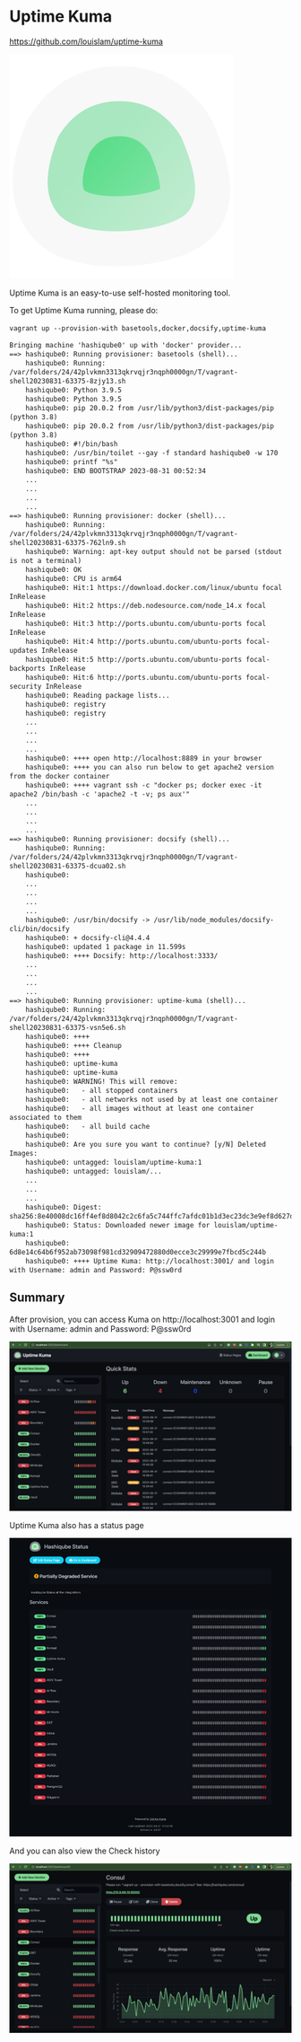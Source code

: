 # Uptime Kuma

https://github.com/louislam/uptime-kuma

![Uptime Kuma](images/uptime-kuma-logo.png?raw=true "Uptime Kuma")

Uptime Kuma is an easy-to-use self-hosted monitoring tool.

To get Uptime Kuma running, please do: 

`vagrant up --provision-with basetools,docker,docsify,uptime-kuma`

```log
Bringing machine 'hashiqube0' up with 'docker' provider...
==> hashiqube0: Running provisioner: basetools (shell)...
    hashiqube0: Running: /var/folders/24/42plvkmn3313qkrvqjr3nqph0000gn/T/vagrant-shell20230831-63375-8zjy13.sh
    hashiqube0: Python 3.9.5
    hashiqube0: Python 3.9.5
    hashiqube0: pip 20.0.2 from /usr/lib/python3/dist-packages/pip (python 3.8)
    hashiqube0: pip 20.0.2 from /usr/lib/python3/dist-packages/pip (python 3.8)
    hashiqube0: #!/bin/bash
    hashiqube0: /usr/bin/toilet --gay -f standard hashiqube0 -w 170
    hashiqube0: printf "%s"
    hashiqube0: END BOOTSTRAP 2023-08-31 00:52:34
    ...
    ...
    ...
    ...
==> hashiqube0: Running provisioner: docker (shell)...
    hashiqube0: Running: /var/folders/24/42plvkmn3313qkrvqjr3nqph0000gn/T/vagrant-shell20230831-63375-762ln9.sh
    hashiqube0: Warning: apt-key output should not be parsed (stdout is not a terminal)
    hashiqube0: OK
    hashiqube0: CPU is arm64
    hashiqube0: Hit:1 https://download.docker.com/linux/ubuntu focal InRelease
    hashiqube0: Hit:2 https://deb.nodesource.com/node_14.x focal InRelease
    hashiqube0: Hit:3 http://ports.ubuntu.com/ubuntu-ports focal InRelease
    hashiqube0: Hit:4 http://ports.ubuntu.com/ubuntu-ports focal-updates InRelease
    hashiqube0: Hit:5 http://ports.ubuntu.com/ubuntu-ports focal-backports InRelease
    hashiqube0: Hit:6 http://ports.ubuntu.com/ubuntu-ports focal-security InRelease
    hashiqube0: Reading package lists...
    hashiqube0: registry
    hashiqube0: registry
    ...
    ...
    ...
    ...
    hashiqube0: ++++ open http://localhost:8889 in your browser
    hashiqube0: ++++ you can also run below to get apache2 version from the docker container
    hashiqube0: ++++ vagrant ssh -c "docker ps; docker exec -it apache2 /bin/bash -c 'apache2 -t -v; ps aux'"
    ...
    ...
    ...
    ...
==> hashiqube0: Running provisioner: docsify (shell)...
    hashiqube0: Running: /var/folders/24/42plvkmn3313qkrvqjr3nqph0000gn/T/vagrant-shell20230831-63375-dcua02.sh
    hashiqube0:
    ...
    ...
    ...
    ...
    hashiqube0: /usr/bin/docsify -> /usr/lib/node_modules/docsify-cli/bin/docsify
    hashiqube0: + docsify-cli@4.4.4
    hashiqube0: updated 1 package in 11.599s
    hashiqube0: ++++ Docsify: http://localhost:3333/
    ...
    ...
    ...
    ...
==> hashiqube0: Running provisioner: uptime-kuma (shell)...
    hashiqube0: Running: /var/folders/24/42plvkmn3313qkrvqjr3nqph0000gn/T/vagrant-shell20230831-63375-vsn5e6.sh
    hashiqube0: ++++
    hashiqube0: ++++ Cleanup
    hashiqube0: ++++
    hashiqube0: uptime-kuma
    hashiqube0: uptime-kuma
    hashiqube0: WARNING! This will remove:
    hashiqube0:   - all stopped containers
    hashiqube0:   - all networks not used by at least one container
    hashiqube0:   - all images without at least one container associated to them
    hashiqube0:   - all build cache
    hashiqube0:
    hashiqube0: Are you sure you want to continue? [y/N] Deleted Images:
    hashiqube0: untagged: louislam/uptime-kuma:1
    hashiqube0: untagged: louislam/...
    ...
    ...
    ...
    hashiqube0: Digest: sha256:8e40008dc16ff4ef8d8042c2c6fa5c744ffc7afdc01b1d3ec23dc3e9ef8d627d
    hashiqube0: Status: Downloaded newer image for louislam/uptime-kuma:1
    hashiqube0: 6d8e14c64b6f952ab73098f981cd32909472880d0ecce3c29999e7fbcd5c244b
    hashiqube0: ++++ Uptime Kuma: http://localhost:3001/ and login with Username: admin and Password: P@ssw0rd
```

## Summary

After provision, you can access Kuma on http://localhost:3001 and login with Username: admin and Password: P@ssw0rd

![Uptime Kuma](images/uptime-kuma-dashboard.png?raw=true "Uptime Kuma")

Uptime Kuma also has a status page

![Uptime Kuma](images/uptime-kuma-status-page.png?raw=true "Uptime Kuma")

And you can also view the Check history

![Uptime Kuma](images/uptime-kuma-check-page.png?raw=true "Uptime Kuma")
